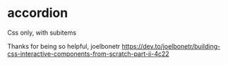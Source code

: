 # accordion
Css only, with subitems


Thanks for being so helpful, joelbonetr
https://dev.to/joelbonetr/building-css-interactive-components-from-scratch-part-ii-4c22 
